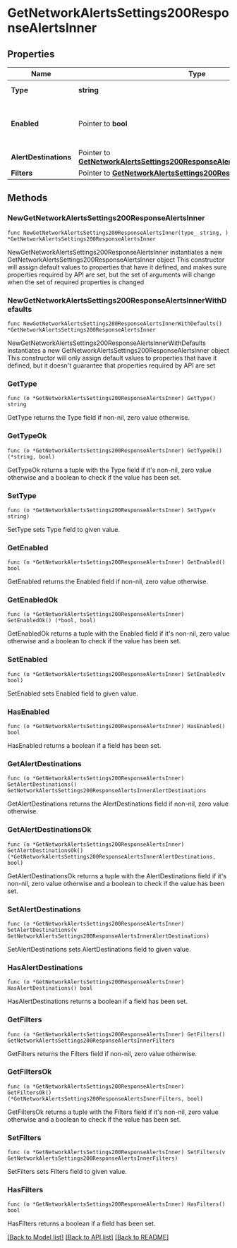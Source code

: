 # GetNetworkAlertsSettings200ResponseAlertsInner

## Properties

Name | Type | Description | Notes
------------ | ------------- | ------------- | -------------
**Type** | **string** | The type of alert | 
**Enabled** | Pointer to **bool** | A boolean depicting if the alert is turned on or off | [optional] 
**AlertDestinations** | Pointer to [**GetNetworkAlertsSettings200ResponseAlertsInnerAlertDestinations**](GetNetworkAlertsSettings200ResponseAlertsInnerAlertDestinations.md) |  | [optional] 
**Filters** | Pointer to [**GetNetworkAlertsSettings200ResponseAlertsInnerFilters**](GetNetworkAlertsSettings200ResponseAlertsInnerFilters.md) |  | [optional] 

## Methods

### NewGetNetworkAlertsSettings200ResponseAlertsInner

`func NewGetNetworkAlertsSettings200ResponseAlertsInner(type_ string, ) *GetNetworkAlertsSettings200ResponseAlertsInner`

NewGetNetworkAlertsSettings200ResponseAlertsInner instantiates a new GetNetworkAlertsSettings200ResponseAlertsInner object
This constructor will assign default values to properties that have it defined,
and makes sure properties required by API are set, but the set of arguments
will change when the set of required properties is changed

### NewGetNetworkAlertsSettings200ResponseAlertsInnerWithDefaults

`func NewGetNetworkAlertsSettings200ResponseAlertsInnerWithDefaults() *GetNetworkAlertsSettings200ResponseAlertsInner`

NewGetNetworkAlertsSettings200ResponseAlertsInnerWithDefaults instantiates a new GetNetworkAlertsSettings200ResponseAlertsInner object
This constructor will only assign default values to properties that have it defined,
but it doesn't guarantee that properties required by API are set

### GetType

`func (o *GetNetworkAlertsSettings200ResponseAlertsInner) GetType() string`

GetType returns the Type field if non-nil, zero value otherwise.

### GetTypeOk

`func (o *GetNetworkAlertsSettings200ResponseAlertsInner) GetTypeOk() (*string, bool)`

GetTypeOk returns a tuple with the Type field if it's non-nil, zero value otherwise
and a boolean to check if the value has been set.

### SetType

`func (o *GetNetworkAlertsSettings200ResponseAlertsInner) SetType(v string)`

SetType sets Type field to given value.


### GetEnabled

`func (o *GetNetworkAlertsSettings200ResponseAlertsInner) GetEnabled() bool`

GetEnabled returns the Enabled field if non-nil, zero value otherwise.

### GetEnabledOk

`func (o *GetNetworkAlertsSettings200ResponseAlertsInner) GetEnabledOk() (*bool, bool)`

GetEnabledOk returns a tuple with the Enabled field if it's non-nil, zero value otherwise
and a boolean to check if the value has been set.

### SetEnabled

`func (o *GetNetworkAlertsSettings200ResponseAlertsInner) SetEnabled(v bool)`

SetEnabled sets Enabled field to given value.

### HasEnabled

`func (o *GetNetworkAlertsSettings200ResponseAlertsInner) HasEnabled() bool`

HasEnabled returns a boolean if a field has been set.

### GetAlertDestinations

`func (o *GetNetworkAlertsSettings200ResponseAlertsInner) GetAlertDestinations() GetNetworkAlertsSettings200ResponseAlertsInnerAlertDestinations`

GetAlertDestinations returns the AlertDestinations field if non-nil, zero value otherwise.

### GetAlertDestinationsOk

`func (o *GetNetworkAlertsSettings200ResponseAlertsInner) GetAlertDestinationsOk() (*GetNetworkAlertsSettings200ResponseAlertsInnerAlertDestinations, bool)`

GetAlertDestinationsOk returns a tuple with the AlertDestinations field if it's non-nil, zero value otherwise
and a boolean to check if the value has been set.

### SetAlertDestinations

`func (o *GetNetworkAlertsSettings200ResponseAlertsInner) SetAlertDestinations(v GetNetworkAlertsSettings200ResponseAlertsInnerAlertDestinations)`

SetAlertDestinations sets AlertDestinations field to given value.

### HasAlertDestinations

`func (o *GetNetworkAlertsSettings200ResponseAlertsInner) HasAlertDestinations() bool`

HasAlertDestinations returns a boolean if a field has been set.

### GetFilters

`func (o *GetNetworkAlertsSettings200ResponseAlertsInner) GetFilters() GetNetworkAlertsSettings200ResponseAlertsInnerFilters`

GetFilters returns the Filters field if non-nil, zero value otherwise.

### GetFiltersOk

`func (o *GetNetworkAlertsSettings200ResponseAlertsInner) GetFiltersOk() (*GetNetworkAlertsSettings200ResponseAlertsInnerFilters, bool)`

GetFiltersOk returns a tuple with the Filters field if it's non-nil, zero value otherwise
and a boolean to check if the value has been set.

### SetFilters

`func (o *GetNetworkAlertsSettings200ResponseAlertsInner) SetFilters(v GetNetworkAlertsSettings200ResponseAlertsInnerFilters)`

SetFilters sets Filters field to given value.

### HasFilters

`func (o *GetNetworkAlertsSettings200ResponseAlertsInner) HasFilters() bool`

HasFilters returns a boolean if a field has been set.


[[Back to Model list]](../README.md#documentation-for-models) [[Back to API list]](../README.md#documentation-for-api-endpoints) [[Back to README]](../README.md)


